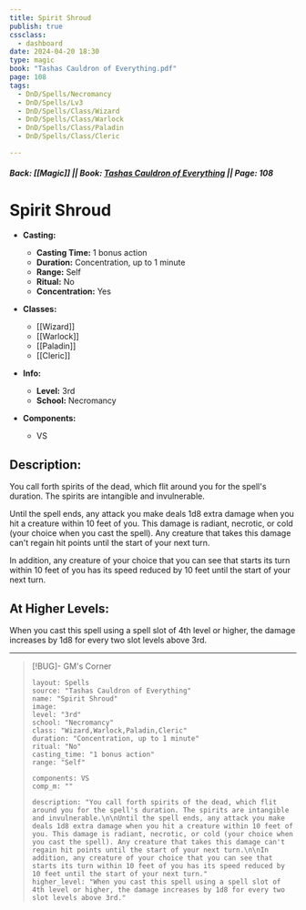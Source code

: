 ```yaml
---
title: Spirit Shroud
publish: true
cssclass:
  - dashboard
date: 2024-04-20 18:30
type: magic
book: "Tashas Cauldron of Everything.pdf"
page: 108
tags:
  - DnD/Spells/Necromancy
  - DnD/Spells/Lv3
  - DnD/Spells/Class/Wizard
  - DnD/Spells/Class/Warlock
  - DnD/Spells/Class/Paladin
  - DnD/Spells/Class/Cleric

---
```


##### Back: [[Magic]] || Book: [Tashas Cauldron of Everything](https://drive.google.com/drive/folders/1O5bhpYizcIT5xxAoLOuzCRht_PVS7VSG?usp=sharing) || Page: 108

# Spirit Shroud

- **Casting:**
    - **Casting Time:** 1 bonus action
    - **Duration:** Concentration, up to 1 minute
    - **Range:** Self
    - **Ritual:** No
    - **Concentration:** Yes
- **Classes:**
    - [[Wizard]]
    - [[Warlock]]
    - [[Paladin]]
    - [[Cleric]]

- **Info:**
    - **Level:** 3rd
    - **School:** Necromancy
- **Components:**
    - VS


## Description:
You call forth spirits of the dead, which flit around you for the spell's duration. The spirits are intangible and invulnerable.

Until the spell ends, any attack you make deals 1d8 extra damage when you hit a creature within 10 feet of you. This damage is radiant, necrotic, or cold (your choice when you cast the spell). Any creature that takes this damage can't regain hit points until the start of your next turn.

In addition, any creature of your choice that you can see that starts its turn within 10 feet of you has its speed reduced by 10 feet until the start of your next turn.

## At Higher Levels:
When you cast this spell using a spell slot of 4th level or higher, the damage increases by 1d8 for every two slot levels above 3rd.

---

> [!BUG]- GM's Corner
>
> ```statblock
> layout: Spells
> source: "Tashas Cauldron of Everything"
> name: "Spirit Shroud"
> image: 
> level: "3rd"
> school: "Necromancy"
> class: "Wizard,Warlock,Paladin,Cleric"
> duration: "Concentration, up to 1 minute"
> ritual: "No"
> casting_time: "1 bonus action"
> range: "Self"
>
> components: VS
> comp_m: ""
>
> description: "You call forth spirits of the dead, which flit around you for the spell's duration. The spirits are intangible and invulnerable.\n\nUntil the spell ends, any attack you make deals 1d8 extra damage when you hit a creature within 10 feet of you. This damage is radiant, necrotic, or cold (your choice when you cast the spell). Any creature that takes this damage can't regain hit points until the start of your next turn.\n\nIn addition, any creature of your choice that you can see that starts its turn within 10 feet of you has its speed reduced by 10 feet until the start of your next turn."
> higher_level: "When you cast this spell using a spell slot of 4th level or higher, the damage increases by 1d8 for every two slot levels above 3rd."
> ```

